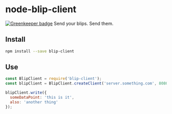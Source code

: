 # node-blip-client

[![Greenkeeper badge](https://badges.greenkeeper.io/groupby/node-blip-client.svg)](https://greenkeeper.io/)
Send your blips. Send them.

## Install
```bash
npm install --save blip-client
```

## Use
```javascript
const BlipClient = require('blip-client');
const blipClient = BlipClient.createClient('server.something.com', 8080, 'sourceService', 'PROD');

blipClient.write({
  someDataPoint: 'this is it',
  also: 'another thing'
});
```
